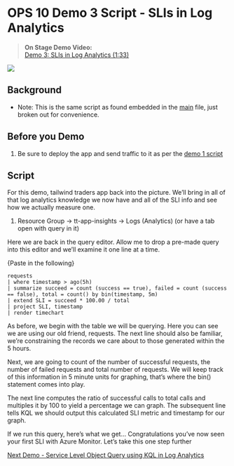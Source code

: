 # OPS 10 Demo 3 Script - SLIs in Log Analytics

>**On Stage Demo Video:**<br/>
[Demo 3: SLIs in Log Analytics (1:33)](https://globaleventcdn.blob.core.windows.net/assets/ops/ops10/video/Demo3-SLI.mp4)

[![](https://globaleventcdn.blob.core.windows.net/assets/ops/ops10/images/demo3.png)](https://globaleventcdn.blob.core.windows.net/assets/ops/ops10/video/Demo3-SLI.mp4)

## Background

* Note: This is the same script as found embedded in the [main](../scripts/main.md) file, just broken out for convenience.

## Before you Demo

1. Be sure to deploy the app and send traffic to it as per the [demo 1 script](demo1.md)

## Script

For this demo, tailwind traders app back into the picture. We’ll bring in all of that log analytics knowledge we now have and all of the SLI info and see how we actually measure one.

1. Resource Group -> tt-app-insights -> Logs (Analytics) (or have a tab open with query in it)

Here we are back in the query editor. Allow me to drop a pre-made query into this editor and we’ll examine it one line at a time.

{Paste in the following}

```
requests
| where timestamp > ago(5h)
| summarize succeed = count (success == true), failed = count (success == false), total = count() by bin(timestamp, 5m)
| extend SLI = succeed * 100.00 / total
| project SLI, timestamp
| render timechart
```

As before, we begin with the table we will be querying. Here you can see we are using our old friend, requests. The next line should also be familiar, we’re constraining the records we care about to those generated within the 5 hours.

Next, we are going to count of the number of successful requests, the number of failed requests and total number of requests. We will keep track of this information in 5 minute units for graphing, that’s where the bin() statement comes into play.

The next line computes the ratio of successful calls to total calls and multiples it by 100 to yield a percentage we can graph. The subsequent line tells KQL we should output this calculated SLI metric and timestamp for our graph.

If we run this query, here’s what we get… Congratulations you’ve now seen your first SLI with Azure Monitor. Let’s take this one step further

[Next Demo - Service Level Object Query using KQL in Log Analytics](demo4.md)

